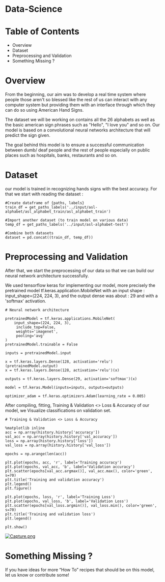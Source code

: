 # Data-Science

# Table of Contents
* Overview
* Dataset
* Preprocessing and Validation
* Something Missing ?

# Overview

From the beginning, our aim was to develop a real time system where people those aren't so blessed like the rest of us can interact with any computer system but providing them with an interface through which they can do so using American Hand Signs.

The dataset we will be working on contains all the 26 alphabets as well as the basic american sign phrases such as "Hello", "I love you" and so on.
Our model is based on a convolutional neural networks architecture that will predict the sign given.

The goal behind this model is to ensure a successful communication between dumb/ deaf people and the rest of people especially on public places such as hospitals, banks, restaurants and so on.

# Dataset
our model is trained in recognizing hands signs with the best accuracy. For that we start with reading the dataset :
```
#Create dataframe of {paths, labels}
train_df = get_paths_labels('../input/asl-alphabet/asl_alphabet_train/asl_alphabet_train')

#Import another dataset (to train model on various data)
temp_df = get_paths_labels('../input/asl-alphabet-test')

#Combine both datasets
dataset = pd.concat((train_df, temp_df))
```

# Preprocessing and Validation

After that, we start the preprocessing of our data so that we can build our neural network architecture successfully.

We used tensorflow keras for implementing our model, more precisely the pretrained model tf.keras.application.MobileNet with an input shape : input_shape=(224, 224, 3), and the output dense was about : 29 and with a 'softmax' activation.

```
# Neural network architecture

pretrainedModel = tf.keras.applications.MobileNet(
    input_shape=(224, 224, 3),
     include_top=False,
     weights='imagenet',
     pooling='avg'
)
pretrainedModel.trainable = False

inputs = pretrainedModel.input

x = tf.keras.layers.Dense(128, activation='relu')(pretrainedModel.output)
x = tf.keras.layers.Dense(128, activation='relu')(x)

outputs = tf.keras.layers.Dense(29, activation='softmax')(x)

model = tf.keras.Model(inputs=inputs, outputs=outputs)

optimizer_adam = tf.keras.optimizers.Adam(learning_rate = 0.005)

```


After compiling, fitting, Training & Validation <> Loss & Accuracy of our model, we Visualize classifications on validation set.

```
# Training & Validation <> Loss & Accuracy

%matplotlib inline
acc = np.array(history.history['accuracy'])
val_acc = np.array(history.history['val_accuracy'])
loss = np.array(history.history['loss'])
val_loss = np.array(history.history['val_loss'])

epochs = np.arange(len(acc))

plt.plot(epochs, acc, 'r', label='Training accuracy')
plt.plot(epochs, val_acc, 'b', label='Validation accuracy')
plt.scatter(epochs[val_acc.argmax()], val_acc.max(), color='green', s=70)
plt.title('Training and validation accuracy')
plt.legend()
plt.figure()

plt.plot(epochs, loss, 'r', label='Training Loss')
plt.plot(epochs, val_loss, 'b', label='Validation Loss')
plt.scatter(epochs[val_loss.argmin()], val_loss.min(), color='green', s=70)
plt.title('Training and validation loss')
plt.legend()

plt.show()

```

[![Capture.png](https://i.postimg.cc/Kv5zqdYz/Capture.png)](https://postimg.cc/JGGMtYZV)

# Something Missing ?

If you have ideas for more “How To” recipes that should be on this model, let us know or contribute some!




